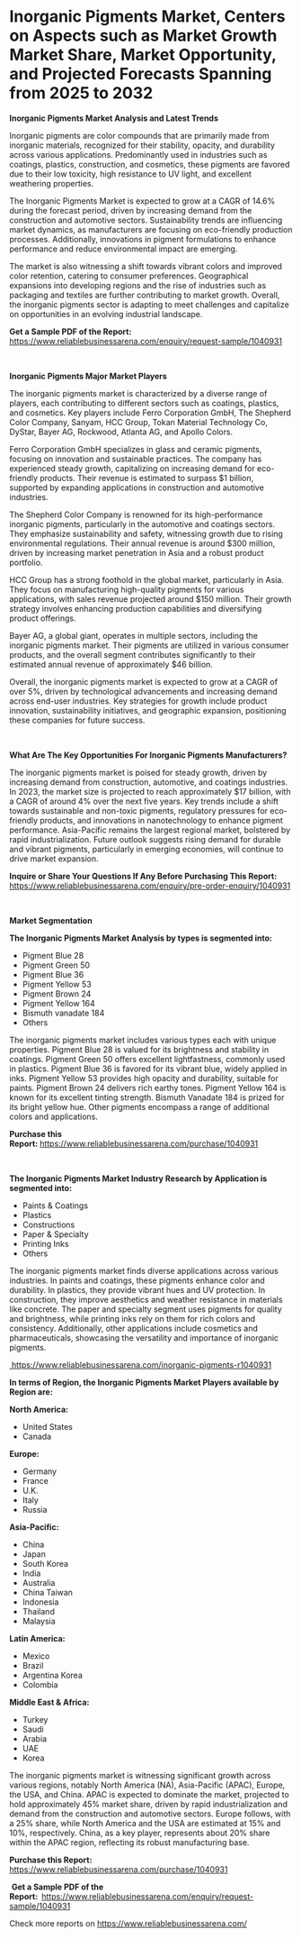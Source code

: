 <p><h1>Inorganic Pigments Market, Centers on Aspects such as Market Growth Market Share, Market Opportunity, and Projected Forecasts Spanning from 2025 to 2032</h1></p><p><strong>Inorganic Pigments Market Analysis and Latest Trends</strong></p>
<p><p>Inorganic pigments are color compounds that are primarily made from inorganic materials, recognized for their stability, opacity, and durability across various applications. Predominantly used in industries such as coatings, plastics, construction, and cosmetics, these pigments are favored due to their low toxicity, high resistance to UV light, and excellent weathering properties.</p><p>The Inorganic Pigments Market is expected to grow at a CAGR of 14.6% during the forecast period, driven by increasing demand from the construction and automotive sectors. Sustainability trends are influencing market dynamics, as manufacturers are focusing on eco-friendly production processes. Additionally, innovations in pigment formulations to enhance performance and reduce environmental impact are emerging. </p><p>The market is also witnessing a shift towards vibrant colors and improved color retention, catering to consumer preferences. Geographical expansions into developing regions and the rise of industries such as packaging and textiles are further contributing to market growth. Overall, the inorganic pigments sector is adapting to meet challenges and capitalize on opportunities in an evolving industrial landscape.</p></p>
<p><strong>Get a Sample PDF of the Report:&nbsp;</strong> <a href="https://www.reliablebusinessarena.com/enquiry/request-sample/1040931?utm_campaign=2231&utm_medium=2&utm_source=Github&utm_content=ia&utm_term=31012025&utm_id=inorganic-pigments">https://www.reliablebusinessarena.com/enquiry/request-sample/1040931</a></p>
<p>&nbsp;</p>
<p><strong>Inorganic Pigments Major Market Players</strong></p>
<p><p>The inorganic pigments market is characterized by a diverse range of players, each contributing to different sectors such as coatings, plastics, and cosmetics. Key players include Ferro Corporation GmbH, The Shepherd Color Company, Sanyam, HCC Group, Tokan Material Technology Co, DyStar, Bayer AG, Rockwood, Atlanta AG, and Apollo Colors.</p><p>Ferro Corporation GmbH specializes in glass and ceramic pigments, focusing on innovation and sustainable practices. The company has experienced steady growth, capitalizing on increasing demand for eco-friendly products. Their revenue is estimated to surpass $1 billion, supported by expanding applications in construction and automotive industries.</p><p>The Shepherd Color Company is renowned for its high-performance inorganic pigments, particularly in the automotive and coatings sectors. They emphasize sustainability and safety, witnessing growth due to rising environmental regulations. Their annual revenue is around $300 million, driven by increasing market penetration in Asia and a robust product portfolio.</p><p>HCC Group has a strong foothold in the global market, particularly in Asia. They focus on manufacturing high-quality pigments for various applications, with sales revenue projected around $150 million. Their growth strategy involves enhancing production capabilities and diversifying product offerings.</p><p>Bayer AG, a global giant, operates in multiple sectors, including the inorganic pigments market. Their pigments are utilized in various consumer products, and the overall segment contributes significantly to their estimated annual revenue of approximately $46 billion.</p><p>Overall, the inorganic pigments market is expected to grow at a CAGR of over 5%, driven by technological advancements and increasing demand across end-user industries. Key strategies for growth include product innovation, sustainability initiatives, and geographic expansion, positioning these companies for future success.</p></p>
<p>&nbsp;</p>
<p><strong>What Are The Key Opportunities For Inorganic Pigments Manufacturers?</strong></p>
<p><p>The inorganic pigments market is poised for steady growth, driven by increasing demand from construction, automotive, and coatings industries. In 2023, the market size is projected to reach approximately $17 billion, with a CAGR of around 4% over the next five years. Key trends include a shift towards sustainable and non-toxic pigments, regulatory pressures for eco-friendly products, and innovations in nanotechnology to enhance pigment performance. Asia-Pacific remains the largest regional market, bolstered by rapid industrialization. Future outlook suggests rising demand for durable and vibrant pigments, particularly in emerging economies, will continue to drive market expansion.</p></p>
<p><strong>Inquire or Share Your Questions If Any Before Purchasing This Report:</strong> <a href="https://www.reliablebusinessarena.com/enquiry/pre-order-enquiry/1040931?utm_campaign=2231&utm_medium=2&utm_source=Github&utm_content=ia&utm_term=31012025&utm_id=inorganic-pigments">https://www.reliablebusinessarena.com/enquiry/pre-order-enquiry/1040931</a></p>
<p>&nbsp;</p>
<p><strong>Market Segmentation</strong></p>
<p><strong>The Inorganic Pigments Market Analysis by types is segmented into:</strong></p>
<p><ul><li>Pigment Blue 28</li><li>Pigment Green 50</li><li>Pigment Blue 36</li><li>Pigment Yellow 53</li><li>Pigment Brown 24</li><li>Pigment Yellow 164</li><li>Bismuth vanadate 184</li><li>Others</li></ul></p>
<p><p>The inorganic pigments market includes various types each with unique properties. Pigment Blue 28 is valued for its brightness and stability in coatings. Pigment Green 50 offers excellent lightfastness, commonly used in plastics. Pigment Blue 36 is favored for its vibrant blue, widely applied in inks. Pigment Yellow 53 provides high opacity and durability, suitable for paints. Pigment Brown 24 delivers rich earthy tones. Pigment Yellow 164 is known for its excellent tinting strength. Bismuth Vanadate 184 is prized for its bright yellow hue. Other pigments encompass a range of additional colors and applications.</p></p>
<p><strong>Purchase this Report:&nbsp;</strong><a href="https://www.reliablebusinessarena.com/purchase/1040931?utm_campaign=2231&utm_medium=2&utm_source=Github&utm_content=ia&utm_term=31012025&utm_id=inorganic-pigments">https://www.reliablebusinessarena.com/purchase/1040931</a></p>
<p>&nbsp;</p>
<p><strong>The Inorganic Pigments Market Industry Research by Application is segmented into:</strong></p>
<p><ul><li>Paints & Coatings</li><li>Plastics</li><li>Constructions</li><li>Paper & Specialty</li><li>Printing Inks</li><li>Others</li></ul></p>
<p><p>The inorganic pigments market finds diverse applications across various industries. In paints and coatings, these pigments enhance color and durability. In plastics, they provide vibrant hues and UV protection. In construction, they improve aesthetics and weather resistance in materials like concrete. The paper and specialty segment uses pigments for quality and brightness, while printing inks rely on them for rich colors and consistency. Additionally, other applications include cosmetics and pharmaceuticals, showcasing the versatility and importance of inorganic pigments.</p></p>
<p><a href="https://www.reliablebusinessarena.com/inorganic-pigments-r1040931?utm_campaign=2231&utm_medium=2&utm_source=Github&utm_content=ia&utm_term=31012025&utm_id=inorganic-pigments">&nbsp;https://www.reliablebusinessarena.com/inorganic-pigments-r1040931</a></p>
<p><strong>In terms of Region, the Inorganic Pigments Market Players available by Region are:</strong></p>
<p>
    <p> <strong> North America: </strong>
        <ul>
            <li>United States</li>
            <li>Canada</li>
        </ul>
        </p> 
    <p> <strong> Europe: </strong>
        <ul>
            <li>Germany</li>
            <li>France</li>
            <li>U.K.</li>
            <li>Italy</li>
            <li>Russia</li>
        </ul>
        </p> 
    <p> <strong> Asia-Pacific: </strong>
        <ul>
            <li>China</li>
            <li>Japan</li>
            <li>South Korea</li>
            <li>India</li>
            <li>Australia</li>
            <li>China Taiwan</li>
            <li>Indonesia</li>
            <li>Thailand</li>
            <li>Malaysia</li>
        </ul>
        </p> 
    <p> <strong> Latin America: </strong>
        <ul>
            <li>Mexico</li>
            <li>Brazil</li>
            <li>Argentina Korea</li>
            <li>Colombia</li>
        </ul>
        </p> 
    <p> <strong> Middle East & Africa: </strong>
        <ul>
            <li>Turkey</li>
            <li>Saudi</li>
            <li>Arabia</li>
            <li>UAE</li>
            <li>Korea</li>
        </ul>
    </p>
    </p>
<p><p>The inorganic pigments market is witnessing significant growth across various regions, notably North America (NA), Asia-Pacific (APAC), Europe, the USA, and China. APAC is expected to dominate the market, projected to hold approximately 45% market share, driven by rapid industrialization and demand from the construction and automotive sectors. Europe follows, with a 25% share, while North America and the USA are estimated at 15% and 10%, respectively. China, as a key player, represents about 20% share within the APAC region, reflecting its robust manufacturing base.</p></p>
<p><strong>Purchase this Report: </strong><a href="https://www.reliablebusinessarena.com/purchase/1040931?utm_campaign=2231&utm_medium=2&utm_source=Github&utm_content=ia&utm_term=31012025&utm_id=inorganic-pigments">https://www.reliablebusinessarena.com/purchase/1040931</a></p>
<p>&nbsp;<strong>Get a Sample PDF of the Report:&nbsp;&nbsp;</strong><a href="https://www.reliablebusinessarena.com/enquiry/request-sample/1040931?utm_campaign=2231&utm_medium=2&utm_source=Github&utm_content=ia&utm_term=31012025&utm_id=inorganic-pigments">https://www.reliablebusinessarena.com/enquiry/request-sample/1040931</a></p>
<p><strong></strong></p>
<p>Check more reports on <a href="https://www.reliablebusinessarena.com/?utm_campaign=2231&utm_medium=2&utm_source=Github&utm_content=ia&utm_term=31012025&utm_id=inorganic-pigments">https://www.reliablebusinessarena.com/</a></p>